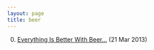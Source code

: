 ```yaml
---
layout: page
title: beer
---
```


0. [Everything Is Better With Beer...](/bookmark/2013/03/21/beer.html) (21 Mar 2013) 
